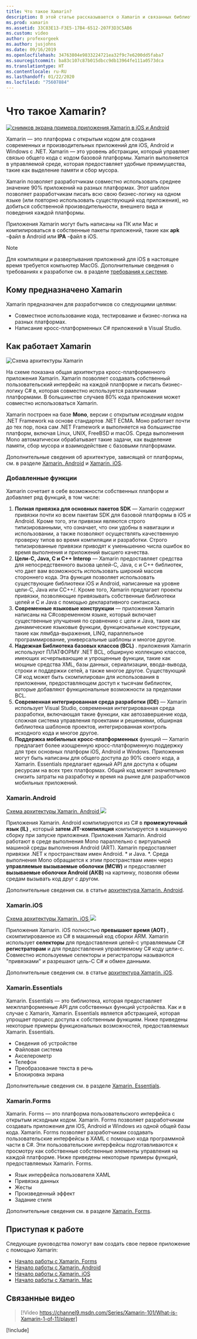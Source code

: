 ```yaml
---
title: Что такое Xamarin?
description: В этой статье рассказывается о Xamarin и связанных библиотеках.
ms.prod: xamarin
ms.assetid: 33C83E13-F3E5-17B4-6512-207F3D3C5AB6
ms.custom: video
author: profexorgeek
ms.author: jusjohns
ms.date: 09/16/2019
ms.openlocfilehash: 34763804e9833224721ea32f9c7e6200dd5faba7
ms.sourcegitcommit: ba83c107c87b015dbcc9db13964fe111a0573dca
ms.translationtype: HT
ms.contentlocale: ru-RU
ms.lasthandoff: 01/22/2020
ms.locfileid: "75607884"
---
```

# <a name="what-is-xamarin"></a>Что такое Xamarin?

[![снимков экрана примера приложения Xamarin в iOS и Android](what-is-xamarin-images/xamarin-app-cropped.png)](what-is-xamarin-images/xamarin-app.png#lightbox)

Xamarin — это платформа с открытым кодом для создания современных и производительных приложений для iOS, Android и Windows с .NET. Xamarin — это уровень абстракции, который управляет связью общего кода с кодом базовой платформы. Xamarin выполняется в управляемой среде, которая предоставляет удобные преимущества, такие как выделение памяти и сбор мусора.

Xamarin позволяет разработчикам совместно использовать среднее значение 90% приложений на разных платформах. Этот шаблон позволяет разработчикам писать всю свою бизнес-логику на одном языке (или повторно использовать существующий код приложения), но добиться собственной производительности, внешнего вида и поведения каждой платформы.

Приложения Xamarin могут быть написаны на ПК или Mac и компилироваться в собственные пакеты приложений, такие как **apk** -файл в Android или **IPA** -файл в iOS.

> [!NOTE]
> Для компиляции и развертывания приложений для iOS в настоящее время требуется компьютер MacOS. Дополнительные сведения о требованиях к разработке см. в разделе [требования к системе](~/cross-platform/get-started/requirements.md#macos-requirements).

## <a name="who-xamarin-is-for"></a>Кому предназначено Xamarin

Xamarin предназначен для разработчиков со следующими целями:

- Совместное использование кода, тестирование и бизнес-логика на разных платформах.
- Написание кросс-платформенных C# приложений в Visual Studio.

## <a name="how-xamarin-works"></a>Как работает Xamarin

![Схема архитектуры Xamarin](what-is-xamarin-images/xamarin-architecture.png)

На схеме показана общая архитектура кросс-платформенного приложения Xamarin. Xamarin позволяет создавать собственный пользовательский интерфейс на каждой платформе и писать бизнес-логику C# в, которая совместно используется различными платформами. В большинстве случаев 80% кода приложения может совместно использоваться Xamarin.

Xamarin построен на базе **Mono**, версии с открытым исходным кодом .NET Framework на основе стандартов .NET ECMA. Моно работает почти до тех пор, пока сам .NET Framework и выполняется на большинстве платформ, включая Linux, UNIX, FreeBSD и macOS. Среда выполнения Mono автоматически обрабатывает такие задачи, как выделение памяти, сбор мусора и взаимодействие с базовыми платформами.

Дополнительные сведения об архитектуре, зависящей от платформы, см. в разделе [Xamarin. Android](#xamarinandroid) и [Xamarin. iOS](#xamarinios).

### <a name="added-features"></a>Добавленные функции

Xamarin сочетает в себе возможности собственных платформ и добавляет ряд функций, в том числе:

1. **Полная привязка для основных пакетов SDK** — Xamarin содержит привязки почти ко всем пакетам SDK для базовой платформы в iOS и Android. Кроме того, эти привязки являются строго типизированными, что означает, что они удобны в навигации и использовании, а также позволяют осуществлять качественную проверку типов во время компиляции и разработки. Строго типизированные привязки приводят к уменьшению числа ошибок во время выполнения и приложений высшего качества.
1. **Цели-C, Java, C и C++ Interop** — Xamarin предоставляет средства для непосредственного вызова целей-C, Java, c и C++ библиотек, что дает вам возможность использовать широкий массив стороннего кода. Эта функция позволяет использовать существующие библиотеки iOS и Android, написанные на уровне цели-C, Java или CC++/. Кроме того, Xamarin предлагает проекты привязки, позволяющие привязывать собственные библиотеки целей и C и Java с помощью декларативного синтаксиса.
1. **Современные языковые конструкции** — приложения Xamarin написаны на C#современном языке, который включает существенные улучшения по сравнению с цели и Java, такие как динамические языковые функции, функциональные конструкции, такие как лямбда-выражения, LINQ, параллельное программирование, универсальные шаблоны и многое другое.
1. **Надежная Библиотека базовых классов (BCL)** . приложения Xamarin используют ПЛАТФОРМУ .NET BCL, обширную коллекцию классов, имеющих исчерпывающие и упрощенные функции, такие как мощные средства XML, базы данных, сериализации, ввода-вывода, строки и поддержки сетей, а также многое другое. Существующий C# код может быть скомпилирован для использования в приложении, предоставляющем доступ к тысячам библиотек, которые добавляют функциональные возможности за пределами BCL.
1. **Современная интегрированная среда разработки (IDE)** — Xamarin использует Visual Studio, современная интегрированная среда разработки, включающая такие функции, как автозавершение кода, сложная система управления проектами и решениями, обширная библиотека шаблонов проектов, интегрированная контроль исходного кода и многое другое.
1. **Поддержка мобильных кросс-платформенных** функций — Xamarin предлагает более изощренную кросс-платформенную поддержку для трех основных платформ iOS, Android и Windows. Приложения могут быть написаны для общего доступа до 90% своего кода, а Xamarin. Essentials предлагает единый API для доступа к общим ресурсам на всех трех платформах. Общий код может значительно снизить затраты на разработку и время на рынке для разработчиков мобильных приложений.

### <a name="xamarinandroid"></a>Xamarin.Android

[Схема архитектуры Xamarin. Android ![](what-is-xamarin-images/android-architecture-cropped.png)](what-is-xamarin-images/android-architecture.png#lightbox)

Приложения Xamarin. Android компилируются из C# в **промежуточный язык (IL)** , который **затем JIT-компиляция** компилируется в машинную сборку при запуске приложения. Приложения Xamarin. Android работают в среде выполнения Mono параллельно с виртуальной машиной среды выполнения Android (ART). Xamarin предоставляет привязки .NET к пространствам имен Android. * и Java. *. Среда выполнения Mono обращается к этим пространствам имен через **управляемые вызываемые оболочки (MCW)** и предоставляет **вызываемые оболочки Android (АКВ)** на картинку, позволяя обеим средам вызывать код друг с другом.

Дополнительные сведения см. в статье [архитектура Xamarin. Android](~/android/internals/architecture.md).

### <a name="xamarinios"></a>Xamarin.iOS

[Схема архитектуры Xamarin. iOS ![](what-is-xamarin-images/ios-architecture-cropped.png)](what-is-xamarin-images/ios-architecture.png#lightbox)

Приложения Xamarin. iOS полностью **превышают время (AOT)** , скомпилированное из C# в машинный код сборки ARM. Xamarin использует **селекторы** для предоставления целей-c управляемым C# **регистраторам** и для предоставления управляемому C# коду цели-c. Совместно используемые селекторы и регистраторы называются "привязками" и разрешают цель-C C# и обмен данными.

Дополнительные сведения см. в статье [архитектура Xamarin. iOS](~/ios/internals/architecture.md).

### <a name="xamarinessentials"></a>Xamarin.Essentials

Xamarin. Essentials — это библиотека, которая предоставляет межплатформенные API для собственных функций устройства. Как и в случае с Xamarin, Xamarin. Essentials является абстракцией, которая упрощает процесс доступа к собственным функциям. Ниже приведены некоторые примеры функциональных возможностей, предоставляемых Xamarin. Essentials.

- Сведения об устройстве
- Файловая система
- Акселерометр
- Телефон
- Преобразование текста в речь
- Блокировка экрана

Дополнительные сведения см. в разделе [Xamarin. Essentials](~/essentials/index.md).

### <a name="xamarinforms"></a>Xamarin.Forms

Xamarin. Forms — это платформа пользовательского интерфейса с открытым исходным кодом. Xamarin. Forms позволяет разработчикам создавать приложения для iOS, Android и Windows из одной общей базы кода. Xamarin. Forms позволяет разработчикам создавать пользовательские интерфейсы в XAML с помощью кода программной части в C#. Эти пользовательские интерфейсы подготавливаются к просмотру как собственные собственные элементы управления на каждой платформе. Ниже приведены некоторые примеры функций, предоставляемых Xamarin. Forms.

- Язык интерфейса пользователя XAML
- Привязка данных
- Жесты
- Произведенный эффект
- Задание стиля

Дополнительные сведения см. в разделе [Xamarin. Forms](~/xamarin-forms/index.yml).

## <a name="get-started"></a>Приступая к работе

Следующие руководства помогут вам создать свое первое приложение с помощью Xamarin:

- [Начало работы с Xamarin. Forms](~/xamarin-forms/index.yml)
- [Начало работы с Xamarin. Android](~/android/index.yml)
- [Начало работы с Xamarin. iOS](~/ios/index.yml)
- [Начало работы с Xamarin. Mac](~/mac/index.yml)

## <a name="related-video"></a>Связанные видео

> [!Video https://channel9.msdn.com/Series/Xamarin-101/What-is-Xamarin-1-of-11/player]

[!include[](~/essentials/includes/xamarin-show-essentials.md)]
